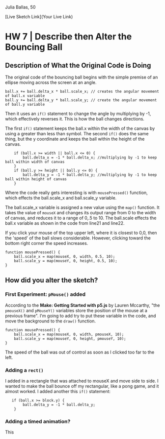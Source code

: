 Julia Ballas, 50

[Live Sketch Link](Your Live Link)


# HW 7 | Describe then Alter the Bouncing Ball

## Description of What the Original Code is Doing

<!--
--This is a Comment Block--

Please describe what the original code is doing.

Why is it working the way it is?
What does each line do?
How can you make the ball change direction?

-->
The original code of the bouncing ball begins with the simple premise of an ellipse moving across the screen at an angle.

```JS
ball.x += ball.delta_x * ball.scale_x; // creates the angular movement of ball.x variable
ball.y += ball.delta_y * ball.scale_y; // create the angular movement of ball.y variable
```

 Then it uses an `if()` statement to change the angle by multiplying by -1, which effectively reverses it. This is how the ball changes directions.

 The first `if()` statement keeps the ball.x within the width of the canvas by using a greater than less than symbol. The second `if()` does the same thing, but the y coordinate and keeps the ball within the height of the canvas.

```JS
    if (ball.x >= width || ball.x <= 0) {
        ball.delta_x = -1 * ball.delta_x; //multiplying by -1 to keep ball within width of canvas
    }
    if (ball.y >= height || ball.y <= 0) {
        ball.delta_y = -1 * ball.delta_y; //multiplying by -1 to keep ball within height of canvas
    }
```

Where the code really gets interesting is with `mousePressed()` function, which effects the ball.scale_x and ball.scale_y variable.

 The ball.scale_x variable is assigned a new value using the `map()` function. It takes the value of `mouseX` and changes its output range from 0 to the width of canvas, and reduces it to a range of 0,.5 to 10. The ball.scale effects the ball.x variable as shown in the code from line21 and line22.

If you click your mouse of the top upper left, where it is closest to 0,0, then the 'speed' of the ball slows considerable. However, clicking toward the bottom right corner the speed increases.

```JS
function mousePressed() {
    ball.scale_x = map(mouseX, 0, width, 0.5, 10);
    ball.scale_y = map(mouseY, 0, height, 0.5, 10);
}
```

## How did you alter the sketch?

<!--
Please describe how and why you changed the sketch?
-->

### First Experiment: `pMouse()` added

According to the **Make: Getting Started with p5.js** by Lauren Mccarthy, "the `pmouseX()` and `pMouseY()` variables store the position of the mouse at a previous frame". I'm going to add try to put these variable in the code, and move the background to the `draw()` function.

```JS
function mousePressed() {
    ball.scale_x = map(mouseX, 0, width, pmouseX, 10);
    ball.scale_y = map(mouseY, 0, height, pmouseY, 10);
}
```

The speed of the ball was out of control as soon as I clicked too far to the left.

### Adding a `rect()`

I added in a rectangle that was attached to mouseX and move side to side. I wanted to make the ball bounce off my rectangular, like a pong game, and it almost worked. I added another this `if()` statement:

```JS
   if (ball.x >= block.y) {
        ball.delta_y = -1 * ball.delta_y;
    }
```

### Adding a timed animation?

This
